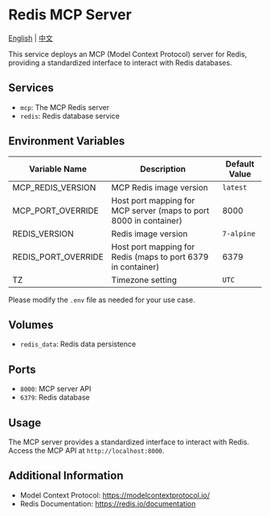 # Redis MCP Server

[English](./README.md) | [中文](./README.zh.md)

This service deploys an MCP (Model Context Protocol) server for Redis, providing a standardized interface to interact with Redis databases.

## Services

- `mcp`: The MCP Redis server
- `redis`: Redis database service

## Environment Variables

| Variable Name       | Description                                                       | Default Value |
| ------------------- | ----------------------------------------------------------------- | ------------- |
| MCP_REDIS_VERSION   | MCP Redis image version                                           | `latest`      |
| MCP_PORT_OVERRIDE   | Host port mapping for MCP server (maps to port 8000 in container) | 8000          |
| REDIS_VERSION       | Redis image version                                               | `7-alpine`    |
| REDIS_PORT_OVERRIDE | Host port mapping for Redis (maps to port 6379 in container)      | 6379          |
| TZ                  | Timezone setting                                                  | `UTC`         |

Please modify the `.env` file as needed for your use case.

## Volumes

- `redis_data`: Redis data persistence

## Ports

- `8000`: MCP server API
- `6379`: Redis database

## Usage

The MCP server provides a standardized interface to interact with Redis. Access the MCP API at `http://localhost:8000`.

## Additional Information

- Model Context Protocol: <https://modelcontextprotocol.io/>
- Redis Documentation: <https://redis.io/documentation>
